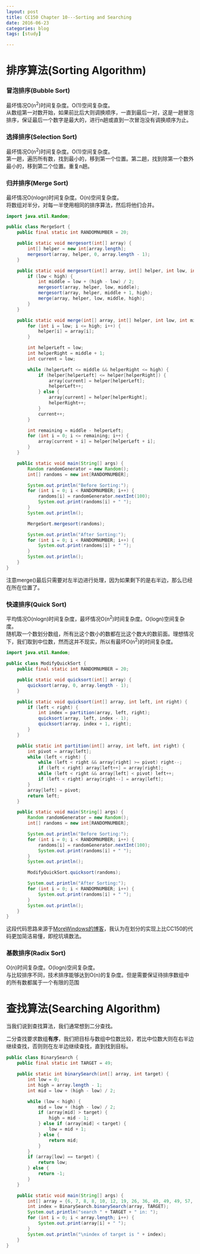 ```yaml
---
layout: post
title: CC150 Chapter 10---Sorting and Searching
date: 2016-06-23
categories: blog
tags: [study]

---
```


# 排序算法(Sorting Algorithm)

### 冒泡排序(Bubble Sort)

最坏情况O(n<sup>2</sup>)时间复杂度。O(1)空间复杂度。  
从数组第一对数开始，如果前比后大则调换顺序，一直到最后一对，这是一趟冒泡排序，保证最后一个数字是最大的，进行n趟或直到一次冒泡没有调换顺序为止。

### 选择排序(Selection Sort)

最坏情况O(n<sup>2</sup>)时间复杂度。O(1)空间复杂度。  
第一趟，遍历所有数，找到最小的，移到第一个位置。第二趟，找到除第一个数外最小的，移到第二个位置。重复n趟。

### 归并排序(Merge Sort)

最坏情况O(nlogn)时间复杂度。O(n)空间复杂度。  
将数组对半分，对每一半使用相同的排序算法，然后将他们合并。

```java
import java.util.Random;

public class MergeSort {
    public final static int RANDOMNUMBER = 20;

    public static void mergesort(int[] array) {
        int[] helper = new int[array.length];
        mergesort(array, helper, 0, array.length - 1);
    }

    public static void mergesort(int[] array, int[] helper, int low, int high) {
        if (low < high) {
            int middle = low + (high - low) / 2;
            mergesort(array, helper, low, middle);
            mergesort(array, helper, middle + 1, high);
            merge(array, helper, low, middle, high);
        }
    }

    public static void merge(int[] array, int[] helper, int low, int middle, int high) {
        for (int i = low; i <= high; i++) {
            helper[i] = array[i];
        }

        int helperLeft = low;
        int helperRight = middle + 1;
        int current = low;

        while (helperLeft <= middle && helperRight <= high) {
            if (helper[helperLeft] <= helper[helperRight]) {
                array[current] = helper[helperLeft];
                helperLeft++;
            } else {
                array[current] = helper[helperRight];
                helperRight++;
            }
            current++;
        }

        int remaining = middle - helperLeft;
        for (int i = 0; i <= remaining; i++) {
            array[current + i] = helper[helperLeft + i];
        }
    }

    public static void main(String[] args) {
        Random randomGenerator = new Random();
        int[] randoms = new int[RANDOMNUMBER];

        System.out.println("Before Sorting:");
        for (int i = 0; i < RANDOMNUMBER; i++) {
            randoms[i] = randomGenerator.nextInt(100);
            System.out.print(randoms[i] + " ");
        }
        System.out.println();

        MergeSort.mergesort(randoms);

        System.out.println("After Sorting:");
        for (int i = 0; i < RANDOMNUMBER; i++) {
            System.out.print(randoms[i] + " ");
        }
        System.out.println();
    }
}
```

注意merge()最后只需要对左半边进行处理，因为如果剩下的是右半边，那么已经在所在位置了。

### 快速排序(Quick Sort)

平均情况O(nlogn)时间复杂度，最坏情况O(n<sup>2</sup>)时间复杂度。O(logn)空间复杂度。  
随机取一个数划分数组，所有比这个数小的数都在比这个数大的数前面。理想情况下，我们取到中位数，然而这并不现实，所以有最坏O(n<sup>2</sup>)的时间复杂度。

```java
import java.util.Random;

public class ModifyQuickSort {
    public final static int RANDOMNUMBER = 20;

    public static void quicksort(int[] array) {
        quicksort(array, 0, array.length - 1);
    }

    public static void quicksort(int[] array, int left, int right) {
        if (left < right) {
            int index = partition(array, left, right);
            quicksort(array, left, index - 1);
            quicksort(array, index + 1, right);
        }
    }

    public static int partition(int[] array, int left, int right) {
        int pivot = array[left];
        while (left < right) {
            while (left < right && array[right] >= pivot) right--;
            if (left < right) array[left++] = array[right];
            while (left < right && array[left] < pivot) left++;
            if (left < right) array[right--] = array[left];
        }
        array[left] = pivot;
        return left;
    }

    public static void main(String[] args) {
        Random randomGenerator = new Random();
        int[] randoms = new int[RANDOMNUMBER];

        System.out.println("Before Sorting:");
        for (int i = 0; i < RANDOMNUMBER; i++) {
            randoms[i] = randomGenerator.nextInt(100);
            System.out.print(randoms[i] + " ");
        }
        System.out.println();

        ModifyQuickSort.quicksort(randoms);

        System.out.println("After Sorting:");
        for (int i = 0; i < RANDOMNUMBER; i++) {
            System.out.print(randoms[i] + " ");
        }
        System.out.println();
    }
}
```

这段代码思路来源于[MoreWindows的博客](http://blog.csdn.net/morewindows/article/details/6684558)，我认为在划分的实现上比CC150的代码更加简洁易懂，即挖坑填数法。

### 基数排序(Radix Sort)

O(n)时间复杂度。O(logn)空间复杂度。  
与比较排序不同，技术排序能够达到O(n)的复杂度。但是需要保证待排序数组中的所有数都属于一个有限的范围

# 查找算法(Searching Algorithm)

当我们说到查找算法，我们通常想到二分查找。

二分查找要求数组**有序**，我们把目标与数组中位数比较，若比中位数大则在右半边继续查找，否则则在左半边继续查找，直到找到目标。

```java
public class BinarySearch {
    public final static int TARGET = 49;

    public static int binarySearch(int[] array, int target) {
        int low = 0;
        int high = array.length - 1;
        int mid = low + (high - low) / 2;

        while (low < high) {
            mid = low + (high - low) / 2;
            if (array[mid] > target) {
                high = mid - 1;
            } else if (array[mid] < target) {
                low = mid + 1;
            } else {
                return mid;
            }
        }
        if (array[low] == target) {
            return low;
        } else {
            return -1;
        }
    }

    public static void main(String[] args) {
        int[] array = {6, 7, 8, 8, 10, 12, 19, 26, 36, 49, 49, 49, 57, 61, 62, 65, 73, 74, 86, 88};
        int index = BinarySearch.binarySearch(array, TARGET);
        System.out.println("search " + TARGET + " in: ");
        for (int i = 0; i < array.length; i++) {
            System.out.print(array[i] + " ");
        }
        System.out.println("\nindex of target is " + index);
    }
}
```
